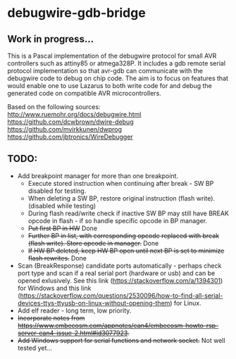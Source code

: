 # debugwire-gdb-bridge
## Work in progress...
This is a Pascal implementation of the debugwire protocol for small AVR controllers such as attiny85 or atmega328P. It includes a gdb remote serial protocol implementation so that avr-gdb can communicate with the debugwire code to debug on chip code. The aim is to focus on features that would enable one to use Lazarus to both write code for and debug the generated code on compatible AVR microcontrollers.

Based on the following sources:  
http://www.ruemohr.org/docs/debugwire.html  
https://github.com/dcwbrown/dwire-debug  
https://github.com/mvirkkunen/dwprog  
https://github.com/jbtronics/WireDebugger  

## TODO:
* Add breakpoint manager for more than one breakpoint.
  * Execute stored instruction when continuing after break - SW BP disabled for testing.
  * When deleting a SW BP, restore original instruction (flash write). (disabled while testing)
  * During flash read/write check if inactive SW BP may still have BREAK opcode in flash - if so handle specific opcode in BP manager.
  * ~~Put first BP in HW~~ Done
  * ~~Further BP in list, with corresponding opcode replaced with break (flash write). Store opcode in manager.~~ Done
  * ~~If HW BP deleted, keep HW BP open until next BP is set to minimize flash rewrites.~~ Done
* Scan (BreakResponse) candidate ports automatically - perhaps check port type and scan if a real serial port (hardware or usb) and can be opened exlusively. See this link (https://stackoverflow.com/a/1394301) for Windows and this link (https://stackoverflow.com/questions/2530096/how-to-find-all-serial-devices-ttys-ttyusb-on-linux-without-opening-them) for Linux.
* Add elf reader - long term, low priority.
* ~~Incorporate notes from https://www.embecosm.com/appnotes/ean4/embecosm-howto-rsp-server-ean4-issue-2.html#id3077923.~~
* ~~Add Windows support for serial functions and network socket.~~ Not well tested yet...

